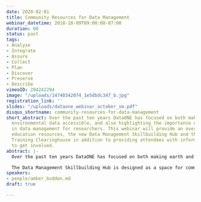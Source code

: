 ```yaml
---
date: 2020-02-01
title: Community Resources for Data Management
webinar_datetime: 2018-10-09T09:00:00-07:00
duration: 60
status: past
tags:
- Analyze
- Integrate
- Assure
- Collect
- Plan
- Discover
- Preserve
- Describe
vimeoID: 294242294
image: "/uploads/14740342074_1e5dbdc347_b.jpg"
registration_link: ''
slides: "/uploads/dataone_webinar_october_sm.pdf"
disqus_shortname: community-resources-for-data-management
short_abstract: Over the past ten years DataONE has focused on both making earth and
  environmental data accessible, and also highlighting the importance of strong skills
  in data management for researchers. This webinar will provide an overview of DataONE
  education resources, the new Data Management Skillbuilding Hub and the Data Management
  Training Clearinghouse in addition to providing attendees with information on how
  to get involved.
abstract: |-
  Over the past ten years DataONE has focused on both making earth and environmental data accessible, and also highlighting the importance of strong skills in data management for researchers. We have published data management education modules, led workshops to develop best practices, created user profiles as exemplars, and have introduced many on-point webinar speakers. As a next step we are moving many of these materials to a community-based platform to increase their use and usability by the research community. Education materials are now being hosted through GitHub on our Data Management Skillbuilding Hub and users can download, edit, and contribute to keeping them updated. Need to make changes to a lesson and want to share them with other instructors? By forking these materials in GitHub and making changes, edits and improvements are accessible to others.

  The Data Management Skillbuilding Hub is designed as a space for community contribution and enhancement. Recognizing the wealth of relevant content in the community, and the importance of discoverability across platforms, we are collaborating with the Data Management Training Clearinghouse to index DataONE resources. Unfamiliar with the DMTClearinghouse? Tune in to learn more! This webinar will provide an overview of DataONE education resources, the new Data Management Skillbuilding Hub and the Data Management Training Clearinghouse in addition to providing attendees with information on how to get involved.
speakers:
- people/amber_budden.md
draft: true

---
```


